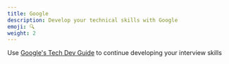 ```yaml
---
title: Google
description: Develop your technical skills with Google
emoji: 🔍
weight: 2
---
```


Use [Google's Tech Dev Guide](https://techdevguide.withgoogle.com/paths/interview/) to continue developing your interview skills
